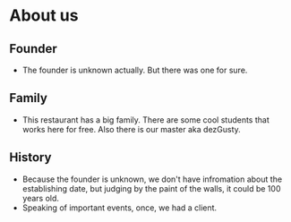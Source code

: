 # About us

## Founder
 - The founder is unknown actually. But there was one for sure.

## Family
 - This restaurant has a big family. There are some cool students that works here for free. Also there is our master aka dezGusty.

## History
 - Because the founder is unknown, we don't have infromation about the establishing date, but judging by the paint of the walls, it could be 100 years old. 
 - Speaking of important events, once, we had a client.